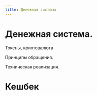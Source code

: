 ```yaml
---
title: Денежная система
---
```



Денежная система.
=================



Токены, криптовалюта

Принципы обращения.

Техническая реализация.



Кешбек
======


